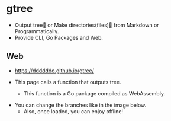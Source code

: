 # gtree

- Output tree🌳 or Make directories(files)📁 from Markdown or Programmatically.
- Provide CLI, Go Packages and Web.

## Web

* https://ddddddo.github.io/gtree/

* This page calls a function that outputs tree. 
	* This function is a Go package compiled as WebAssembly.

- You can change the branches like in the image below.
	+ Also, once loaded, you can enjoy offline!
